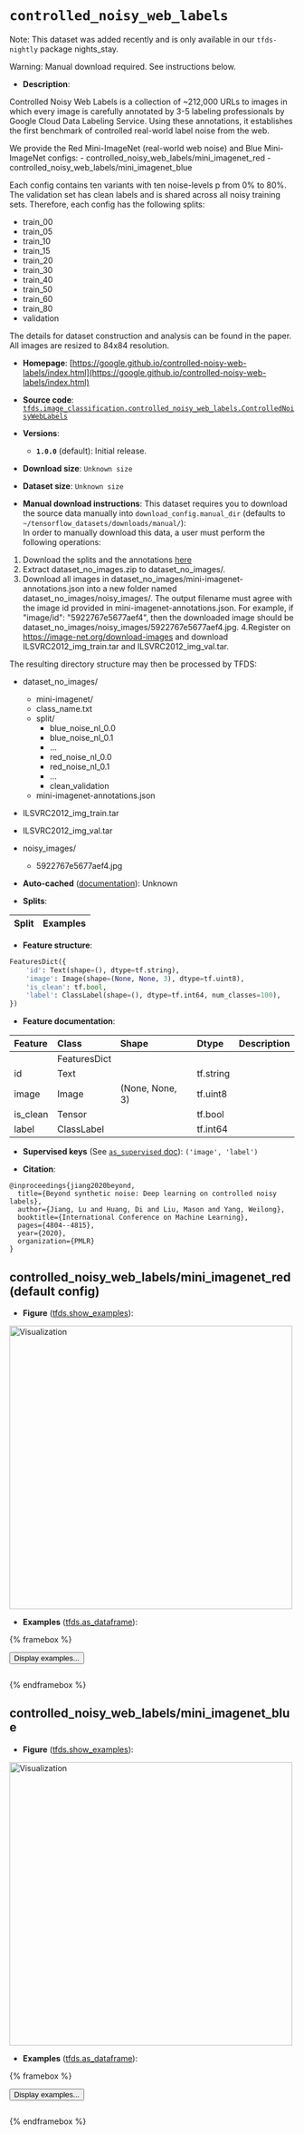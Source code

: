 <div itemscope itemtype="http://schema.org/Dataset">
  <div itemscope itemprop="includedInDataCatalog" itemtype="http://schema.org/DataCatalog">
    <meta itemprop="name" content="TensorFlow Datasets" />
  </div>
  <meta itemprop="name" content="controlled_noisy_web_labels" />
  <meta itemprop="description" content="Controlled Noisy Web Labels is a collection of ~212,000 URLs to images in which&#10;every image is carefully annotated by 3-5 labeling professionals by Google Cloud&#10;Data Labeling Service. Using these annotations, it establishes the first&#10;benchmark of controlled real-world label noise from the web.&#10;&#10;We provide the Red Mini-ImageNet (real-world web noise) and Blue Mini-ImageNet&#10;configs:&#10;  - controlled_noisy_web_labels/mini_imagenet_red&#10;  - controlled_noisy_web_labels/mini_imagenet_blue&#10;&#10;Each config contains ten variants with ten noise-levels p from 0% to 80%. The&#10;validation set has clean labels and is shared across all noisy training sets.&#10;Therefore, each config has the following splits:&#10;&#10;  - train_00&#10;  - train_05&#10;  - train_10&#10;  - train_15&#10;  - train_20&#10;  - train_30&#10;  - train_40&#10;  - train_50&#10;  - train_60&#10;  - train_80&#10;  - validation&#10;&#10;The details for dataset construction and analysis can be found in the paper.&#10;All images are resized to 84x84 resolution.&#10;&#10;To use this dataset:&#10;&#10;```python&#10;import tensorflow_datasets as tfds&#10;&#10;ds = tfds.load(&#x27;controlled_noisy_web_labels&#x27;, split=&#x27;train&#x27;)&#10;for ex in ds.take(4):&#10;  print(ex)&#10;```&#10;&#10;See [the guide](https://www.tensorflow.org/datasets/overview) for more&#10;informations on [tensorflow_datasets](https://www.tensorflow.org/datasets).&#10;&#10;&lt;img src=&quot;https://storage.googleapis.com/tfds-data/visualization/fig/controlled_noisy_web_labels-mini_imagenet_red-1.0.0.png&quot; alt=&quot;Visualization&quot; width=&quot;500px&quot;&gt;&#10;&#10;" />
  <meta itemprop="url" content="https://www.tensorflow.org/datasets/catalog/controlled_noisy_web_labels" />
  <meta itemprop="sameAs" content="https://google.github.io/controlled-noisy-web-labels/index.html" />
  <meta itemprop="citation" content="@inproceedings{jiang2020beyond,&#10;  title={Beyond synthetic noise: Deep learning on controlled noisy labels},&#10;  author={Jiang, Lu and Huang, Di and Liu, Mason and Yang, Weilong},&#10;  booktitle={International Conference on Machine Learning},&#10;  pages={4804--4815},&#10;  year={2020},&#10;  organization={PMLR}&#10;}" />
</div>

# `controlled_noisy_web_labels`


Note: This dataset was added recently and is only available in our
`tfds-nightly` package
<span class="material-icons" title="Available only in the tfds-nightly package">nights_stay</span>.

Warning: Manual download required. See instructions below.

*   **Description**:

Controlled Noisy Web Labels is a collection of ~212,000 URLs to images in which
every image is carefully annotated by 3-5 labeling professionals by Google Cloud
Data Labeling Service. Using these annotations, it establishes the first
benchmark of controlled real-world label noise from the web.

We provide the Red Mini-ImageNet (real-world web noise) and Blue Mini-ImageNet
configs: - controlled_noisy_web_labels/mini_imagenet_red -
controlled_noisy_web_labels/mini_imagenet_blue

Each config contains ten variants with ten noise-levels p from 0% to 80%. The
validation set has clean labels and is shared across all noisy training sets.
Therefore, each config has the following splits:

-   train_00
-   train_05
-   train_10
-   train_15
-   train_20
-   train_30
-   train_40
-   train_50
-   train_60
-   train_80
-   validation

The details for dataset construction and analysis can be found in the paper. All
images are resized to 84x84 resolution.

*   **Homepage**:
    [https://google.github.io/controlled-noisy-web-labels/index.html](https://google.github.io/controlled-noisy-web-labels/index.html)

*   **Source code**:
    [`tfds.image_classification.controlled_noisy_web_labels.ControlledNoisyWebLabels`](https://github.com/tensorflow/datasets/tree/master/tensorflow_datasets/image_classification/controlled_noisy_web_labels/controlled_noisy_web_labels.py)

*   **Versions**:

    *   **`1.0.0`** (default): Initial release.

*   **Download size**: `Unknown size`

*   **Dataset size**: `Unknown size`

*   **Manual download instructions**: This dataset requires you to
    download the source data manually into `download_config.manual_dir`
    (defaults to `~/tensorflow_datasets/downloads/manual/`):<br/>
    In order to manually download this data, a user must perform the
    following operations:

1.  Download the splits and the annotations
    [here](https://storage.googleapis.com/cnlw/dataset_no_images.zip)
2.  Extract dataset_no_images.zip to dataset_no_images/.
3.  Download all images in dataset_no_images/mini-imagenet-annotations.json into
    a new folder named dataset_no_images/noisy_images/. The output filename must
    agree with the image id provided in mini-imagenet-annotations.json. For
    example, if "image/id": "5922767e5677aef4", then the downloaded image should
    be dataset_no_images/noisy_images/5922767e5677aef4.jpg. 4.Register on
    https://image-net.org/download-images and download ILSVRC2012_img_train.tar
    and ILSVRC2012_img_val.tar.

The resulting directory structure may then be processed by TFDS:

-   dataset_no_images/
    -   mini-imagenet/
    -   class_name.txt
    -   split/
        -   blue_noise_nl_0.0
        -   blue_noise_nl_0.1
        -   ...
        -   red_noise_nl_0.0
        -   red_noise_nl_0.1
        -   ...
        -   clean_validation
    -   mini-imagenet-annotations.json
-   ILSVRC2012_img_train.tar
-   ILSVRC2012_img_val.tar
-   noisy_images/

    -   5922767e5677aef4.jpg

*   **Auto-cached**
    ([documentation](https://www.tensorflow.org/datasets/performances#auto-caching)):
    Unknown

*   **Splits**:

Split | Examples
:---- | -------:

*   **Feature structure**:

```python
FeaturesDict({
    'id': Text(shape=(), dtype=tf.string),
    'image': Image(shape=(None, None, 3), dtype=tf.uint8),
    'is_clean': tf.bool,
    'label': ClassLabel(shape=(), dtype=tf.int64, num_classes=100),
})
```

*   **Feature documentation**:

Feature  | Class        | Shape           | Dtype     | Description
:------- | :----------- | :-------------- | :-------- | :----------
         | FeaturesDict |                 |           |
id       | Text         |                 | tf.string |
image    | Image        | (None, None, 3) | tf.uint8  |
is_clean | Tensor       |                 | tf.bool   |
label    | ClassLabel   |                 | tf.int64  |

*   **Supervised keys** (See
    [`as_supervised` doc](https://www.tensorflow.org/datasets/api_docs/python/tfds/load#args)):
    `('image', 'label')`

*   **Citation**:

```
@inproceedings{jiang2020beyond,
  title={Beyond synthetic noise: Deep learning on controlled noisy labels},
  author={Jiang, Lu and Huang, Di and Liu, Mason and Yang, Weilong},
  booktitle={International Conference on Machine Learning},
  pages={4804--4815},
  year={2020},
  organization={PMLR}
}
```


## controlled_noisy_web_labels/mini_imagenet_red (default config)

*   **Figure**
    ([tfds.show_examples](https://www.tensorflow.org/datasets/api_docs/python/tfds/visualization/show_examples)):

<img src="https://storage.googleapis.com/tfds-data/visualization/fig/controlled_noisy_web_labels-mini_imagenet_red-1.0.0.png" alt="Visualization" width="500px">

*   **Examples**
    ([tfds.as_dataframe](https://www.tensorflow.org/datasets/api_docs/python/tfds/as_dataframe)):

<!-- mdformat off(HTML should not be auto-formatted) -->

{% framebox %}

<button id="displaydataframe">Display examples...</button>
<div id="dataframecontent" style="overflow-x:auto"></div>
<script>
const url = "https://storage.googleapis.com/tfds-data/visualization/dataframe/controlled_noisy_web_labels-mini_imagenet_red-1.0.0.html";
const dataButton = document.getElementById('displaydataframe');
dataButton.addEventListener('click', async () => {
  // Disable the button after clicking (dataframe loaded only once).
  dataButton.disabled = true;

  const contentPane = document.getElementById('dataframecontent');
  try {
    const response = await fetch(url);
    // Error response codes don't throw an error, so force an error to show
    // the error message.
    if (!response.ok) throw Error(response.statusText);

    const data = await response.text();
    contentPane.innerHTML = data;
  } catch (e) {
    contentPane.innerHTML =
        'Error loading examples. If the error persist, please open '
        + 'a new issue.';
  }
});
</script>

{% endframebox %}

<!-- mdformat on -->

## controlled_noisy_web_labels/mini_imagenet_blue

*   **Figure**
    ([tfds.show_examples](https://www.tensorflow.org/datasets/api_docs/python/tfds/visualization/show_examples)):

<img src="https://storage.googleapis.com/tfds-data/visualization/fig/controlled_noisy_web_labels-mini_imagenet_blue-1.0.0.png" alt="Visualization" width="500px">

*   **Examples**
    ([tfds.as_dataframe](https://www.tensorflow.org/datasets/api_docs/python/tfds/as_dataframe)):

<!-- mdformat off(HTML should not be auto-formatted) -->

{% framebox %}

<button id="displaydataframe">Display examples...</button>
<div id="dataframecontent" style="overflow-x:auto"></div>
<script>
const url = "https://storage.googleapis.com/tfds-data/visualization/dataframe/controlled_noisy_web_labels-mini_imagenet_blue-1.0.0.html";
const dataButton = document.getElementById('displaydataframe');
dataButton.addEventListener('click', async () => {
  // Disable the button after clicking (dataframe loaded only once).
  dataButton.disabled = true;

  const contentPane = document.getElementById('dataframecontent');
  try {
    const response = await fetch(url);
    // Error response codes don't throw an error, so force an error to show
    // the error message.
    if (!response.ok) throw Error(response.statusText);

    const data = await response.text();
    contentPane.innerHTML = data;
  } catch (e) {
    contentPane.innerHTML =
        'Error loading examples. If the error persist, please open '
        + 'a new issue.';
  }
});
</script>

{% endframebox %}

<!-- mdformat on -->
